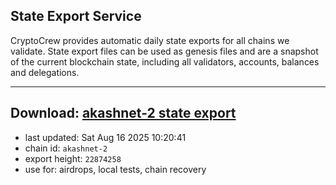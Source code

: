 ## State Export Service
CryptoCrew provides automatic daily state exports for all chains we validate. State export files can be used as genesis files and are a snapshot of the current blockchain state, including all validators, accounts, balances and delegations.

---
**Download: [akashnet-2 state export](https://dl-eu2.ccvalidators.com/SERVICE/akash/akashnet-2_export_22874258.json)**
---

- last updated: Sat Aug 16 2025 10:20:41
- chain id: `akashnet-2`
- export height: `22874258`
- use for: airdrops, local tests, chain recovery
